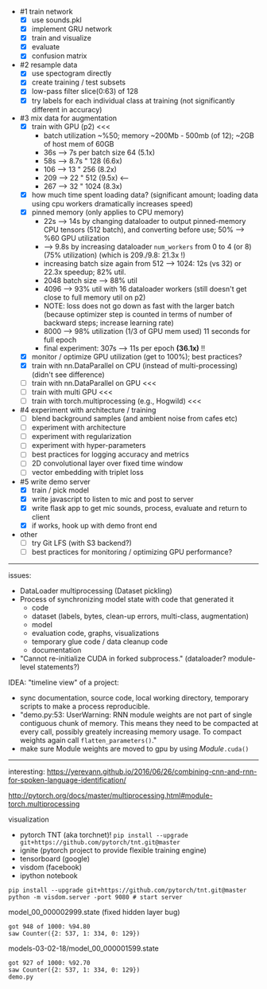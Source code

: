  - #1 train network
     - [x] use sounds.pkl
     - [x] implement GRU network
     - [x] train and visualize
     - [x] evaluate
     - [x] confusion matrix

 - #2 resample data
     - [x] use spectogram directly
     - [x] create training / test subsets
     - [x] low-pass filter slice(0:63) of 128
     - [x] try labels for each individual class at training (not significantly different in accuracy)

 - #3 mix data for augmentation
     - [x] train with GPU (p2) <<<
         - batch utilization ~%50; memory ~200Mb - 500mb (of 12); ~2GB of host mem of 60GB
         - 36s --> 7s per batch size 64 (5.1x)
         - 58s --> 8.7s  "   128 (6.6x)
         - 106 --> 13   "    256 (8.2x)
         - 209 --> 22    "   512 (9.5x)  <--
         - 267 -->  32    " 1024 (8.3x)
     - [x] how much time spent loading data?
           (significant amount; loading data using cpu workers dramatically increases speed)
     - [x] pinned memory (only applies to CPU memory)
         - 22s --> 14s  by changing dataloader to output pinned-memory CPU tensors (512 batch),
           and converting before use; 50% --> %60 GPU utilization
         - --> 9.8s by increasing dataloader `num_workers` from 0 to 4 (or 8) (75% utilization)
           (which is 209./9.8:   21.3x !)
         - increasing batch size again from 512 --> 1024: 12s (vs 32) or 22.3x speedup; 82% util.
         - 2048 batch size --> 88% util
         - 4096  --> 93% util with 16 dataloader workers
           (still doesn't get close to full memory util on p2)
         - NOTE: loss does not go down as fast with the larger batch (because optimizer step is
           counted in terms of number of backward steps; increase learning rate)
         - 8000  --> 98% utilization (1/3 of GPU mem used) 11 seconds for full epoch
         - final experiment: 307s --> 11s per epoch **(36.1x)** !!
     - [x] monitor / optimize GPU utilization (get to 100%); best practices?
     - [x] train with nn.DataParallel on CPU (instead of multi-processing) (didn't see difference)
     - [ ] train with nn.DataParallel on GPU <<<
     - [ ] train with multi GPU <<<
     - [ ] train with torch.multiprocessing (e.g., Hogwild) <<<

 - #4 experiment with architecture / training
     - [ ] blend background samples (and ambient noise from cafes etc)
     - [ ] experiment with architecture
     - [ ] experiment with regularization
     - [ ] experiment with hyper-parameters
     - [ ] best practices for logging accuracy and metrics
     - [ ] 2D convolutional layer over fixed time window
     - [ ] vector embedding with triplet loss

 - #5 write demo server
     - [x] train / pick model
     - [x] write javascript to listen to mic and post to server
     - [x] write flask app to get mic sounds, process, evaluate and return to client
     - [x] if works, hook up with demo front end

 - other
     - [ ] try Git LFS (with S3 backend?)
     - [ ] best practices for monitoring / optimizing GPU performance?

---

issues:
 - DataLoader multiprocessing (Dataset pickling)
 - Process of synchronizing model state with code that generated it
     - code
     - dataset (labels, bytes, clean-up errors, multi-class, augmentation)
     - model
     - evaluation code, graphs, visualizations
     - temporary glue code / data cleanup code
     - documentation
 - "Cannot re-initialize CUDA in forked subprocess."  (dataloader? module-level statements?)

IDEA: "timeline view" of a project:
 - sync documentation, source code, local working directory, temporary scripts
   to make a process reproducible.
 - "demo.py:53: UserWarning: RNN module weights are not part of single contiguous chunk of memory.
   This means they need to be compacted at every call,
   possibly greately increasing memory usage. To compact weights again call `flatten_parameters()`."
 - make sure Module weights are moved to gpu by using _Module_`.cuda()`

---

interesting:
https://yerevann.github.io/2016/06/26/combining-cnn-and-rnn-for-spoken-language-identification/

http://pytorch.org/docs/master/multiprocessing.html#module-torch.multiprocessing

visualization
 - pytorch TNT (aka torchnet)!   `pip install --upgrade git+https://github.com/pytorch/tnt.git@master`
 - ignite (pytorch project to provide flexible training engine)
 - tensorboard (google)
 - visdom (facebook)
 - ipython notebook

```
pip install --upgrade git+https://github.com/pytorch/tnt.git@master
python -m visdom.server -port 9080 # start server
```

model_00_000002999.state   (fixed hidden layer bug)

    got 948 of 1000: %94.80
    saw Counter({2: 537, 1: 334, 0: 129})

models-03-02-18/model_00_000001599.state

    got 927 of 1000: %92.70
    saw Counter({2: 537, 1: 334, 0: 129})
    demo.py
